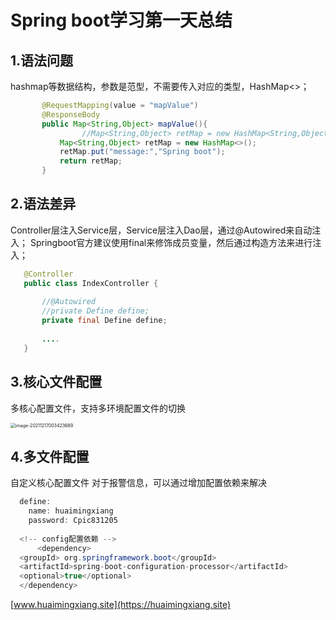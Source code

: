 # Spring boot学习第一天总结


<!--more-->


## 1.语法问题

   hashmap等数据结构，参数是范型，不需要传入对应的类型，HashMap<>；

``` java
       @RequestMapping(value = "mapValue")
       @ResponseBody
       public Map<String,Object> mapValue(){
   				//Map<String,Object> retMap = new HashMap<String,Object>();
           Map<String,Object> retMap = new HashMap<>();
           retMap.put("message:","Spring boot");
           return retMap;
       }
```

## 2.语法差异
   Controller层注入Service层，Service层注入Dao层，通过@Autowired来自动注入；
   Springboot官方建议使用final来修饰成员变量，然后通过构造方法来进行注入；
    

 ``` java
    @Controller
    public class IndexController {
    
        //@Autowired 
        //private Define define;
        private final Define define;
    
      	....
    }
 ```

## 3.核心文件配置

多核心配置文件，支持多环境配置文件的切换

<img src="http://ubtcn.huaimingxiang.site:8830/images/2021/12/17/202112170035123.png" alt="image-20211217003423689" style="zoom:50%;" />



## 4.多文件配置

自定义核心配置文件
       对于报警信息，可以通过增加配置依赖来解决

  ``` java
    define:
      name: huaimingxiang
      password: Cpic831205
    
	<!-- config配置依赖 -->
		<dependency>
    <groupId> org.springframework.boot</groupId>
    <artifactId>spring-boot-configuration-processor</artifactId>
    <optional>true</optional>
	</dependency>
  ```


  [www.huaimingxiang.site](https://huaimingxiang.site)


